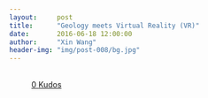 ```yaml
---
layout:     post
title:      "Geology meets Virtual Reality (VR)"
date:       2016-06-18 12:00:00
author:     "Xin Wang"
header-img: "img/post-008/bg.jpg"
---
```


<figure class="kudo kudoable" data-id="1">
    <a class="kudobject">
        <div class="opening">
            <div class="circle">&nbsp;</div>
        </div>
    </a>
    <a href="#kudo" class="count">
        <span class="num">0</span>
        <span class="txt">Kudos</span>
    </a>
</figure>